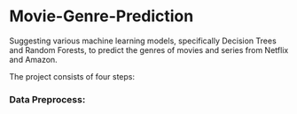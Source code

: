 # Movie-Genre-Prediction

Suggesting various machine learning models, specifically Decision Trees and Random Forests, to predict the genres of movies and series from Netflix and Amazon.

The project consists of four steps:

### Data Preprocess:



